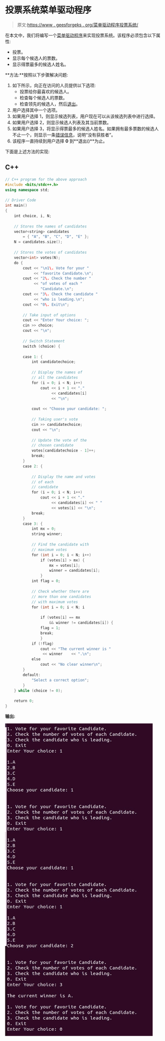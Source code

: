 # 投票系统菜单驱动程序

> 原文:[https://www . geesforgeks . org/菜单驱动程序投票系统/](https://www.geeksforgeeks.org/menu-driven-program-for-voting-system/)

在本文中，我们将编写一个[菜单驱动程序](https://www.geeksforgeeks.org/menu-driven-program-using-switch-case-c/)来实现投票系统。该程序必须包含以下属性:

*   投票。
*   显示每个候选人的票数。
*   显示得票最多的候选人姓名。

**方法:**按照以下步骤解决问题:

1.  如下所示，向正在访问的人员提供以下选项:
    *   投票给你最喜欢的候选人。
    *   检查每个候选人的票数。
    *   检查领先的候选人，然后[退出](https://www.geeksforgeeks.org/understanding-exit-abort-and-assert/)。
2.  用户选择其中一个选项。
3.  如果用户选择 1，则显示候选列表，用户现在可以从该候选列表中进行选择。
4.  如果用户选择 2，则显示候选人列表及其当前票数。
5.  如果用户选择 3，将显示得票最多的候选人姓名。如果拥有最多票数的候选人不止一个，则显示一条[错误信息](https://www.geeksforgeeks.org/error-handling-c-programs/)，说明“没有获胜者”。
6.  该程序一直持续到用户选择 **0** 到**退出()**为止。

下面是上述方法的实现:

## C++

```cpp
// C++ program for the above approach
#include <bits/stdc++.h>
using namespace std;

// Driver Code
int main()
{
    int choice, i, N;

    // Stores the names of candidates
    vector<string> candidates
        = { "A", "B", "C", "D", "E" };
    N = candidates.size();

    // Stores the votes of candidates
    vector<int> votes(N);
    do {
        cout << "\n1\. Vote for your "
             << "favorite Candidate.\n";
        cout << "2\. Check the number "
             << "of votes of each "
                "Candidate.\n";
        cout << "3\. Check the candidate "
             << "who is leading.\n";
        cout << "0\. Exit\n";

        // Take input of options
        cout << "Enter Your choice: ";
        cin >> choice;
        cout << "\n";

        // Switch Statement
        switch (choice) {

        case 1: {
            int candidatechoice;

            // Display the names of
            // all the candidates
            for (i = 0; i < N; i++)
                cout << i + 1 << "."
                     << candidates[i]
                     << "\n";

            cout << "Choose your candidate: ";

            // Taking user's vote
            cin >> candidatechoice;
            cout << "\n";

            // Update the vote of the
            // chosen candidate
            votes[candidatechoice - 1]++;
            break;
        }
        case 2: {

            // Display the name and votes
            // of each
            // candidate
            for (i = 0; i < N; i++)
                cout << i + 1 << "."
                     << candidates[i] << " "
                     << votes[i] << "\n";
            break;
        }
        case 3: {
            int mx = 0;
            string winner;

            // Find the candidate with
            // maximum votes
            for (int i = 0; i < N; i++)
                if (votes[i] > mx) {
                    mx = votes[i];
                    winner = candidates[i];
                }
            int flag = 0;

            // Check whether there are
            // more than one candidates
            // with maximum votes
            for (int i = 0; i < N; i

                if (votes[i] == mx
                    && winner != candidates[i]) {
                flag = 1;
                break;
                }
            if (!flag)
                cout << "The current winner is "
                 << winner    << ".\n";
            else
                cout << "No clear winner\n";
        }
        default:
            "Select a correct option";
        }
    } while (choice != 0);

    return 0;
}
```

**输出:**

[![](img/0ffd8112a47ee947883078918ab7a2de.png)](https://media.geeksforgeeks.org/wp-content/cdn-uploads/20210318142229/569860.jpg)